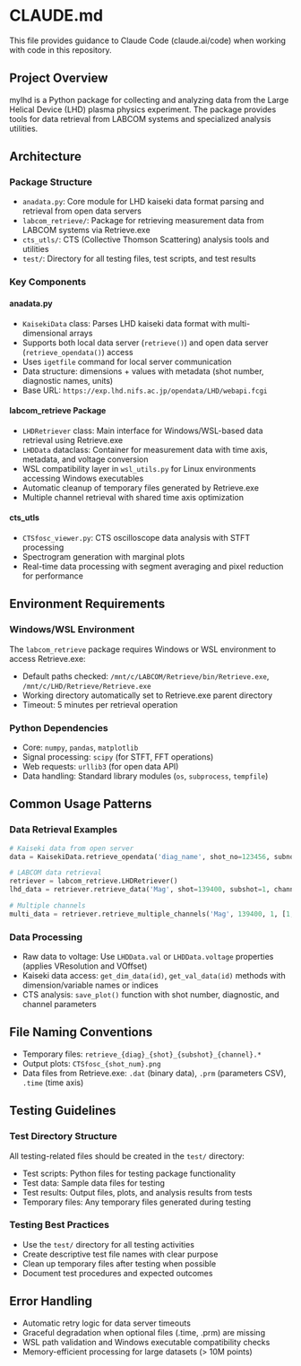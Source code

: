 # CLAUDE.md

This file provides guidance to Claude Code (claude.ai/code) when working with code in this repository.

## Project Overview

mylhd is a Python package for collecting and analyzing data from the Large Helical Device (LHD) plasma physics experiment. The package provides tools for data retrieval from LABCOM systems and specialized analysis utilities.

## Architecture

### Package Structure
- `anadata.py`: Core module for LHD kaiseki data format parsing and retrieval from open data servers
- `labcom_retrieve/`: Package for retrieving measurement data from LABCOM systems via Retrieve.exe
- `cts_utls/`: CTS (Collective Thomson Scattering) analysis tools and utilities
- `test/`: Directory for all testing files, test scripts, and test results

### Key Components

#### anadata.py
- `KaisekiData` class: Parses LHD kaiseki data format with multi-dimensional arrays
- Supports both local data server (`retrieve()`) and open data server (`retrieve_opendata()`) access
- Uses `igetfile` command for local server communication
- Data structure: dimensions + values with metadata (shot number, diagnostic names, units)
- Base URL: `https://exp.lhd.nifs.ac.jp/opendata/LHD/webapi.fcgi`

#### labcom_retrieve Package
- `LHDRetriever` class: Main interface for Windows/WSL-based data retrieval using Retrieve.exe
- `LHDData` dataclass: Container for measurement data with time axis, metadata, and voltage conversion
- WSL compatibility layer in `wsl_utils.py` for Linux environments accessing Windows executables
- Automatic cleanup of temporary files generated by Retrieve.exe
- Multiple channel retrieval with shared time axis optimization

#### cts_utls
- `CTSfosc_viewer.py`: CTS oscilloscope data analysis with STFT processing
- Spectrogram generation with marginal plots
- Real-time data processing with segment averaging and pixel reduction for performance

## Environment Requirements

### Windows/WSL Environment
The `labcom_retrieve` package requires Windows or WSL environment to access Retrieve.exe:
- Default paths checked: `/mnt/c/LABCOM/Retrieve/bin/Retrieve.exe`, `/mnt/c/LHD/Retrieve/Retrieve.exe`
- Working directory automatically set to Retrieve.exe parent directory
- Timeout: 5 minutes per retrieval operation

### Python Dependencies
- Core: `numpy`, `pandas`, `matplotlib`
- Signal processing: `scipy` (for STFT, FFT operations)
- Web requests: `urllib3` (for open data API)
- Data handling: Standard library modules (`os`, `subprocess`, `tempfile`)

## Common Usage Patterns

### Data Retrieval Examples
```python
# Kaiseki data from open server
data = KaisekiData.retrieve_opendata('diag_name', shot_no=123456, subno=1)

# LABCOM data retrieval
retriever = labcom_retrieve.LHDRetriever()
lhd_data = retriever.retrieve_data('Mag', shot=139400, subshot=1, channel=32, time_axis=True)

# Multiple channels
multi_data = retriever.retrieve_multiple_channels('Mag', 139400, 1, [1,2,3,4])
```

### Data Processing
- Raw data to voltage: Use `LHDData.val` or `LHDData.voltage` properties (applies VResolution and VOffset)
- Kaiseki data access: `get_dim_data(id)`, `get_val_data(id)` methods with dimension/variable names or indices
- CTS analysis: `save_plot()` function with shot number, diagnostic, and channel parameters

## File Naming Conventions
- Temporary files: `retrieve_{diag}_{shot}_{subshot}_{channel}.*`
- Output plots: `CTSfosc_{shot_num}.png`
- Data files from Retrieve.exe: `.dat` (binary data), `.prm` (parameters CSV), `.time` (time axis)

## Testing Guidelines

### Test Directory Structure
All testing-related files should be created in the `test/` directory:
- Test scripts: Python files for testing package functionality
- Test data: Sample data files for testing
- Test results: Output files, plots, and analysis results from tests
- Temporary files: Any temporary files generated during testing

### Testing Best Practices
- Use the `test/` directory for all testing activities
- Create descriptive test file names with clear purpose
- Clean up temporary files after testing when possible
- Document test procedures and expected outcomes

## Error Handling
- Automatic retry logic for data server timeouts
- Graceful degradation when optional files (.time, .prm) are missing
- WSL path validation and Windows executable compatibility checks
- Memory-efficient processing for large datasets (> 10M points)